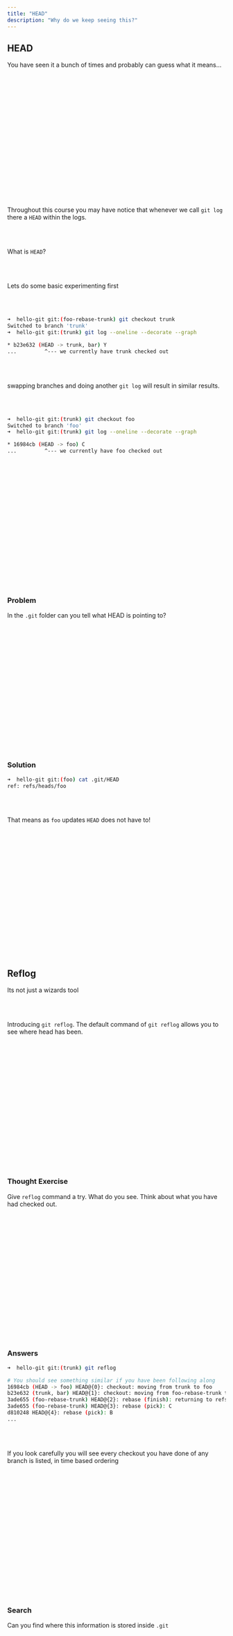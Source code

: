 ```yaml
---
title: "HEAD"
description: "Why do we keep seeing this?"
---
```


## HEAD
You have seen it a bunch of times and probably can guess what it means...

<br>
<br>
<br>
<br>
<br>
<br>
<br>
<br>
<br>
<br>
<br>
<br>
<br>
<br>
<br>
<br>
<br>

Throughout this course you may have notice that whenever we call `git log`
there a `HEAD` within the logs.

<br>
<br>

What is `HEAD`?

<br>
<br>

Lets do some basic experimenting first

<br>
<br>

```bash
➜  hello-git git:(foo-rebase-trunk) git checkout trunk
Switched to branch 'trunk'
➜  hello-git git:(trunk) git log --oneline --decorate --graph

* b23e632 (HEAD -> trunk, bar) Y
...         ^--- we currently have trunk checked out
```

<br>
<br>

swapping branches and doing another `git log` will result in similar results.

<br>
<br>

```bash
➜  hello-git git:(trunk) git checkout foo
Switched to branch 'foo'
➜  hello-git git:(trunk) git log --oneline --decorate --graph

* 16984cb (HEAD -> foo) C
...         ^--- we currently have foo checked out
```

<br>
<br>
<br>
<br>
<br>
<br>
<br>
<br>
<br>
<br>
<br>
<br>
<br>
<br>
<br>
<br>
<br>

### Problem
In the `.git` folder can you tell what HEAD is pointing to?

<br>
<br>
<br>
<br>
<br>
<br>
<br>
<br>
<br>
<br>
<br>
<br>
<br>
<br>
<br>
<br>
<br>

### Solution

```bash
➜  hello-git git:(foo) cat .git/HEAD
ref: refs/heads/foo
```

<br>
<br>

That means as `foo` updates `HEAD` does not have to!

<br>
<br>
<br>
<br>
<br>
<br>
<br>
<br>
<br>
<br>
<br>
<br>
<br>
<br>
<br>
<br>
<br>

## Reflog
Its not just a wizards tool

<br>
<br>

Introducing `git reflog`.  The default command of `git reflog` allows you to
see where head has been.

<br>
<br>
<br>
<br>
<br>
<br>
<br>
<br>
<br>
<br>
<br>
<br>
<br>
<br>
<br>
<br>
<br>

### Thought Exercise
Give `reflog` command a try.  What do you see.  Think about what you have had
checked out.

<br>
<br>
<br>
<br>
<br>
<br>
<br>
<br>
<br>
<br>
<br>
<br>
<br>
<br>
<br>
<br>
<br>

### Answers

```bash
➜  hello-git git:(trunk) git reflog

# You should see something similar if you have been following along
16984cb (HEAD -> foo) HEAD@{0}: checkout: moving from trunk to foo
b23e632 (trunk, bar) HEAD@{1}: checkout: moving from foo-rebase-trunk to trunk
3ade655 (foo-rebase-trunk) HEAD@{2}: rebase (finish): returning to refs/heads/foo-rebase-trunk
3ade655 (foo-rebase-trunk) HEAD@{3}: rebase (pick): C
d810248 HEAD@{4}: rebase (pick): B
...
```

<br>
<br>

If you look carefully you will see every checkout you have done of any branch
is listed, in time based ordering

<br>
<br>
<br>
<br>
<br>
<br>
<br>
<br>
<br>
<br>
<br>
<br>
<br>
<br>
<br>
<br>
<br>

### Search
Can you find where this information is stored inside `.git`

<br>
<br>
<br>
<br>
<br>
<br>
<br>
<br>
<br>
<br>
<br>
<br>
<br>
<br>
<br>
<br>
<br>

### Solution
In reflog command

<br>
<br>

```bash
➜  hello-git git:(foo) git reflog -3
44016b0 (HEAD -> foo) HEAD@{0}: checkout: moving from foo-rebase-trunk to foo
11a3f97 (foo-rebase-trunk) HEAD@{1}: rebase (finish): returning to refs/heads/foo-rebase-trunk
11a3f97 (foo-rebase-trunk) HEAD@{2}: rebase (pick): C
```

<br>
<br>

In `.git/logs/HEAD`

<br>
<br>

```bash
➜  hello-git git:(foo) cat .git/logs/HEAD | tail -3
6fd6e31690d138de9380544d01842841b0d37963 11a3f97202b9f28f5511dbfaa823168756cca03e ThePrimeagen <theprimeagen@gmail.com> 1710875458 -0600    rebase (pick): C
11a3f97202b9f28f5511dbfaa823168756cca03e 11a3f97202b9f28f5511dbfaa823168756cca03e ThePrimeagen <theprimeagen@gmail.com> 1710875458 -0600    rebase (finish): returning to refs/heads/foo-rebase-trunk
11a3f97202b9f28f5511dbfaa823168756cca03e 44016b016fd77883d98b1fce4c3dea2cf877f408 ThePrimeagen <theprimeagen@gmail.com> 1710877063 -0600    checkout: moving from foo-rebase-trunk to foo
```

<br>
<br>

Again.  Its not magic

<br>
<br>
<br>
<br>
<br>
<br>
<br>
<br>
<br>
<br>
<br>
<br>
<br>
<br>
<br>
<br>
<br>



### Problem
This will be an interesting set of tasks to do, but can be quite useful in
understanding reflog.

<br>
<br>

1. create a new branch off of trunk, call it `baz`.
1. add one commit to `baz`.  Do it in a new file `baz.md`
1. switch back to `trunk` and delete `baz` (`git branch -D baz` from earlier)
1. can you bring back from the dead the commit sha of `baz`?

<br>
<br>
<br>
<br>
<br>
<br>
<br>
<br>
<br>
<br>
<br>
<br>
<br>
<br>
<br>
<br>
<br>


### Solution
First thing we will do is create the baz branch then add a commit to it

<br>
<br>

```bash
➜  hello-git git:(foo) git checkout trunk
Switched to branch 'trunk'
➜  hello-git git:(trunk) git checkout -b baz
Switched to a new branch 'baz'
➜  hello-git git:(baz) echo "baz" > baz.md
➜  hello-git git:(baz) git add baz.md
➜  hello-git git:(baz) git commit -m 'Baz'
[baz f330d23] Baz
 1 file changed, 1 insertion(+)
 create mode 100644 baz.md
```

<br>
<br>

Next, lets switch back to trunk and delete the branch `baz`

<br>
<br>

```bash
➜  hello-git git:(baz) git checkout trunk
Switched to branch 'trunk'
➜  hello-git git:(trunk) git branch -D baz
Deleted branch baz (was f330d23).
```

<br>
<br>

Now we recover the branch via `reflog` (should be obvious because i just talked
about it)

<br>
<br>

```bash
➜  hello-git git:(baz) git reflog
b23e632 (HEAD -> trunk, bar) HEAD@{0}: checkout: moving from baz to trunk
f330d23 HEAD@{1}: commit: Baz # <--- there is our target commit
b23e632 (HEAD -> trunk, bar) HEAD@{2}: checkout: moving from trunk to baz
...
```

<br>
<br>

Now that we see `f330d23` is our target commit, what can we do to recover the
work?  There are a lot of possibilities.

<br>
<br>
<br>
<br>
<br>
<br>
<br>
<br>
<br>
<br>
<br>
<br>
<br>
<br>
<br>
<br>
<br>

### Problem
Use our knowledge of how git plumbing works to retrieve the contents of a
commit, use this super power to grab out the file `baz.md`

<br>
<br>
<br>
<br>
<br>
<br>
<br>
<br>
<br>
<br>
<br>
<br>
<br>
<br>
<br>
<br>
<br>

### Solution
To get the information we need we will have to use the commit to get the tree
sha and the tree sha for the blob, file `baz.md`, contents

<br>
<br>

```bash
# Step 1, get the file tree try cat-file'ing the commit sha
➜  hello-git git:(trunk) git cat-file -p f330d23
tree d2d8e10a88b4e985003930d45c5c488abe712e6b # <-- the tree
parent b23e6320e6fba64d93338543dcbcdcc9caadb71e
author ThePrimeagen <ThePrimeagen@netflix.com> 1707069560 -0700
committer ThePrimeagen <ThePrimeagen@netflix.com> 1707069560 -0700

Baz

# Step 2, print out the trees content.  baz.md is our taget file
➜  hello-git git:(trunk) git cat-file -p d2d8e10
100644 blob d3045e2c2d21fcf774700b3d5fa681cf26b300ad    README.md
100644 blob 16858db7afb62f3e027d8f9379085d3567bcac62    bar.md
100644 blob 76018072e09c5d31c8c6e3113b8aa0fe625195ca    baz.md # <-- target file

# Step 3, print the file and copy the contents!
➜  hello-git git:(trunk) git cat-file -p 7601807 > baz.md
```

<br>
<br>

Pure wizardry

<br>
<br>
<br>
<br>
<br>
<br>
<br>
<br>
<br>
<br>
<br>
<br>
<br>
<br>
<br>
<br>
<br>

### Problem
Lets not use the internals, what is another way, using the commands we have
gone over thus far to get the same information.  We flexed... but we didn't
have to.

<br>
<br>

State the change, don't perform it

<br>
<br>
<br>
<br>
<br>
<br>
<br>
<br>
<br>
<br>
<br>
<br>
<br>
<br>
<br>
<br>
<br>

### Solution
Remember a branch is just a pointer to a commit

<br>
<br>

```bash
➜  hello-git git:(trunk) git merge f330d23
Updating b23e632..f330d23
Fast-forward
 baz.md | 1 +
 1 file changed, 1 insertion(+)
 create mode 100644 baz.md
```

<br>
<br>

I can just merge that change directly into trunk!

<br>
<br>

#### Warning
If histories have diverged far enough, this could cause some problems as you
wouldn't just be merging the one commit, but all the commits in betwixt f330d23
and trunk

<br>
<br>
<br>
<br>
<br>
<br>
<br>
<br>
<br>
<br>
<br>
<br>
<br>
<br>
<br>
<br>
<br>

## Cherry Pick
from `man git-cherry-pick`

```
Given one or more existing commits, apply the change each one introduces,
recording a new commit for each. This requires your working tree to be clean
(no modifications from the HEAD commit).
```

<br>
<br>
<br>
<br>
<br>
<br>
<br>
<br>
<br>
<br>
<br>
<br>
<br>
<br>
<br>
<br>
<br>

### Problem
Git cherry-pick a try and see if you can also get the changes from baz into trunk

<br>
<br>
<br>
<br>
<br>
<br>
<br>
<br>
<br>
<br>
<br>
<br>
<br>
<br>
<br>
<br>
<br>

### Solution

```bash
➜  hello-git git:(trunk) git cherry-pick f330d23
[trunk e6d9d4b] Baz
 Date: Sun Feb 4 10:59:20 2024 -0700
 1 file changed, 1 insertion(+)
 create mode 100644 baz.md
```

<br>
<br>

I have used cherry pick a _ton_ of times throughout my career as a software dev

<br>
<br>

**Draw excalidraw the downsides of merge vs cherry-pick**

<br>
<br>
<br>
<br>
<br>
<br>
<br>
<br>
<br>
<br>
<br>
<br>
<br>
<br>
<br>
<br>
<br>

